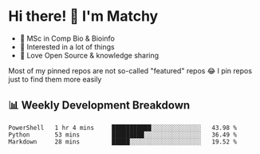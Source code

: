 # Hi there! 👋 I'm Matchy

- 🧬 MSc in Comp Bio & Bioinfo
- 🎈 Interested in a lot of things
- 💜 Love Open Source & knowledge sharing

Most of my pinned repos are not so-called "featured" repos 😂 I pin repos just to find them more easily

## 📊 Weekly Development Breakdown

<!--START_SECTION:waka-->

```text
PowerShell   1 hr 4 mins     ███████████░░░░░░░░░░░░░░   43.98 %
Python       53 mins         █████████░░░░░░░░░░░░░░░░   36.49 %
Markdown     28 mins         █████░░░░░░░░░░░░░░░░░░░░   19.52 %
```

<!--END_SECTION:waka-->
